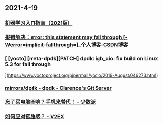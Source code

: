 
## 2021-4-19

### [机器学习入门指南（2021版）](https://juejin.cn/post/6952024598040805390)

### [报错解决：error: this statement may fall through [-Werror=implicit-fallthrough=]_个人博客-CSDN博客](https://blog.csdn.net/zhangpeterx/article/details/97156314)

### [ [yocto] [meta-dpdk][PATCH] dpdk: igb_uio: fix build on Linux 5.3	for fall through
   ](https://www.yoctoproject.org/pipermail/yocto/2019-August/046273.html)

### [mirrors/dpdk -  dpdk - Clarence's Git Server ](https://gitea.ananwork.com/mirrors/dpdk)

### [忘了买电脑音响？手机来替代！ - 少数派](https://sspai.com/post/65961)

### [如何应对孤独感？ - V2EX](https://www.v2ex.com/t/771599)